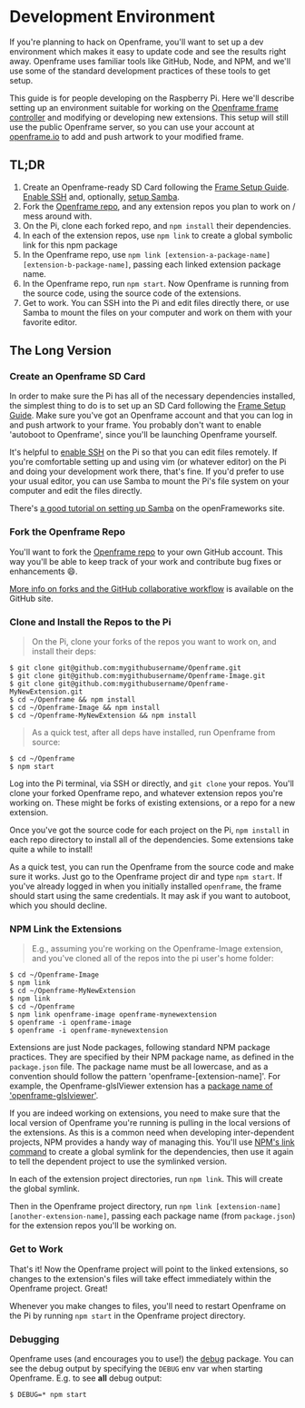 # Development Environment

If you're planning to hack on Openframe, you'll want to set up a dev environment which makes it easy to update code and see the results right away. Openframe uses familiar tools like GitHub, Node, and NPM, and we'll use some of the standard development practices of these tools to get setup.

This guide is for people developing on the Raspberry Pi. Here we'll describe setting up an environment suitable for working on the [Openframe frame controller](https://github.com/OpenframeProject/Openframe) and modifying or developing new extensions. This setup will still use the public Openframe server, so you can use your account at [openframe.io](http://openframe.io) to add and push artwork to your modified frame.

## TL;DR

1. Create an Openframe-ready SD Card following the [Frame Setup Guide](#frame-setup-guide). [Enable SSH](https://www.raspberrypi.org/documentation/configuration/raspi-config.md) and, optionally, [setup Samba](http://openframeworks.cc/setup/raspberrypi/raspberry-pi-smb/).
2. Fork the [Openframe repo](https://github.com/OpenframeProject/Openframe), and any extension repos you plan to work on / mess around with.
3. On the Pi, clone each forked repo, and `npm install` their dependencies.
4. In each of the extension repos, use `npm link` to create a global symbolic link for this npm package
5. In the Openframe repo, use `npm link [extension-a-package-name] [extension-b-package-name]`, passing each linked extension package name.
6. In the Openframe repo, run `npm start`. Now Openframe is running from the source code, using the source code of the extensions.
7. Get to work. You can SSH into the Pi and edit files directly there, or use Samba to mount the files on your computer and work on them with your favorite editor.

## The Long Version

### Create an Openframe SD Card

In order to make sure the Pi has all of the necessary dependencies installed, the simplest thing to do is to set up an SD Card following the [Frame Setup Guide](#frame-setup-guide). Make sure you've got an Openframe account and that you can log in and push artwork to your frame. You probably don't want to enable 'autoboot to Openframe', since you'll be launching Openframe yourself.

It's helpful to [enable SSH](https://www.raspberrypi.org/documentation/configuration/raspi-config.md) on the Pi so that you can edit files remotely. If you're comfortable setting up and using vim (or whatever editor) on the Pi and doing your development work there, that's fine. If you'd prefer to use your usual editor, you can use Samba to mount the Pi's file system on your computer and edit the files directly.

There's [a good tutorial on setting up Samba](http://openframeworks.cc/setup/raspberrypi/raspberry-pi-smb/) on the openFrameworks site.

### Fork the Openframe Repo

You'll want to fork the [Openframe repo](https://github.com/OpenframeProject/Openframe) to your own GitHub account. This way you'll be able to keep track of your work and contribute bug fixes or enhancements 😄.

[More info on forks and the GitHub collaborative workflow](https://help.github.com/categories/collaborating-on-projects-using-issues-and-pull-requests/) is available on the GitHub site.

### Clone and Install the Repos to the Pi

> On the Pi, clone your forks of the repos you want to work on, and install their deps:

```terminal
$ git clone git@github.com:mygithubusername/Openframe.git
$ git clone git@github.com:mygithubusername/Openframe-Image.git
$ git clone git@github.com:mygithubusername/Openframe-MyNewExtension.git
$ cd ~/Openframe && npm install
$ cd ~/Openframe-Image && npm install
$ cd ~/Openframe-MyNewExtension && npm install
```

> As a quick test, after all deps have installed, run Openframe from source:

```terminal
$ cd ~/Openframe
$ npm start
```

Log into the Pi terminal, via SSH or directly, and `git clone` your repos. You'll clone your forked Openframe repo, and whatever extension repos you're working on. These might be forks of existing extensions, or a repo for a new extension.

Once you've got the source code for each project on the Pi, `npm install` in each repo directory to install all of the dependencies. Some extensions take quite a while to install!

As a quick test, you can run the Openframe from the source code and make sure it works. Just go to the Openframe project dir and type `npm start`. If you've already logged in when you initially installed `openframe`, the frame should start using the same credentials. It may ask if you want to autoboot, which you should decline.

### NPM Link the Extensions

> E.g., assuming you're working on the Openframe-Image extension, and you've cloned all of the repos into the pi user's home folder:

```terminal
$ cd ~/Openframe-Image
$ npm link
$ cd ~/Openframe-MyNewExtension
$ npm link
$ cd ~/Openframe
$ npm link openframe-image openframe-mynewextension
$ openframe -i openframe-image 
$ openframe -i openframe-mynewextension
```

Extensions are just Node packages, following standard NPM package practices. They are specified by their NPM package name, as defined in the `package.json` file. The package name must be all lowercase, and as a convention should follow the pattern 'openframe-[extension-name]'. For example, the Openframe-glslViewer extension has a [package name of 'openframe-glslviewer'](https://github.com/OpenframeProject/Openframe-glslViewer/blob/master/package.json#L2).

If you are indeed working on extensions, you need to make sure that the local version of Openframe you're running is pulling in the local versions of the extensions. As this is a common need when developing inter-dependent projects, NPM provides a handy way of managing this. You'll use [NPM's link command](https://docs.npmjs.com/cli/link) to create a global symlink for the dependencies, then use it again to tell the dependent project to use the symlinked version.

In each of the extension project directories, run `npm link`. This will create the global symlink.

Then in the Openframe project directory, run `npm link [extension-name] [another-extension-name]`, passing each package name (from `package.json`) for the extension repos you'll be working on.


### Get to Work

That's it! Now the Openframe project will point to the linked extensions, so changes to the extension's files will take effect immediately within the Openframe project. Great!

Whenever you make changes to files, you'll need to restart Openframe on the Pi by running `npm start` in the Openframe project directory.

### Debugging

Openframe uses (and encourages you to use!) the [debug](https://www.npmjs.com/package/debug) package. You can see the debug output by specifying the `DEBUG` env var when starting Openframe. E.g. to see __all__ debug output:

```terminal
$ DEBUG=* npm start
```
